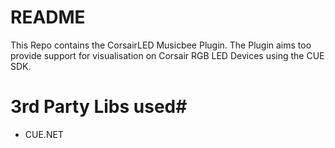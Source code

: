 # README #
This Repo contains the CorsairLED Musicbee Plugin. The Plugin aims too provide support for visualisation on Corsair RGB LED Devices using the CUE SDK.

# 3rd Party Libs used#
* CUE.NET